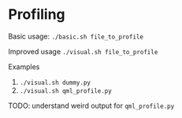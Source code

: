 # Profiling 
Basic usage: 
`./basic.sh file_to_profile`

Improved usage 
`./visual.sh file_to_profile`

Examples 
1. `./visual.sh dummy.py`
2. `./visual.sh qml_profile.py`

TODO: understand weird output for `qml_profile.py`
